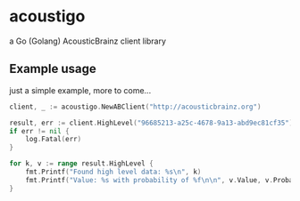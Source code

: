 acoustigo
=========

a Go (Golang) AcousticBrainz client library


## Example usage
just a simple example, more to come...

```Go
client, _ := acoustigo.NewABClient("http://acousticbrainz.org")

result, err := client.HighLevel("96685213-a25c-4678-9a13-abd9ec81cf35")
if err != nil {
	log.Fatal(err)
}

for k, v := range result.HighLevel {
	fmt.Printf("Found high level data: %s\n", k)
	fmt.Printf("Value: %s with probability of %f\n\n", v.Value, v.Probability)
}
```
